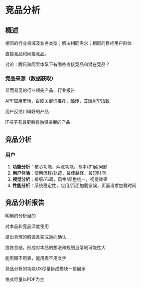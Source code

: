 # 竞品分析



## 概述

相同的行业领域及业务类型；解决相同需求；相同的目标用户群体

直接竞品和间接竞品。

讨论：腾讯和阿里体系下有哪些直接竞品和潜在竞品？



### 竞品来源（数据获取）

显而易见的行业领先产品、行业报告

APP应用市场，百度关键词推荐，[酷传](https://www.kuchuan.com/)，[艾瑞APP指数](https://index.iresearch.com.cn/app)

用户反馈口碑好的产品

IT桔子有最更新有融资进展的产品



## 竞品分析

### 用户

1. **功能分析**：核心功能，两点功能，基本/扩展/问题
2. **用户体验**：使用流程/轨迹，最佳路径，最短时间
3. **视觉分析**：排版/布局，风格/颜色统一，视觉效果
4. **性能分析**：系统稳定性，应用/页面加载错误，页面请求加载时间



## 竞品分析报告

明确的分析目的

对本品和竞品深度使用

提出合理的假设且完成逆向确认

提炼总结，形成对本品的想法和规划且落地可能性大

能用图不用表，能用表不用文字

竞品分析的功能UX尽量拆成模块一排展示

格式尽量以PDF为主

